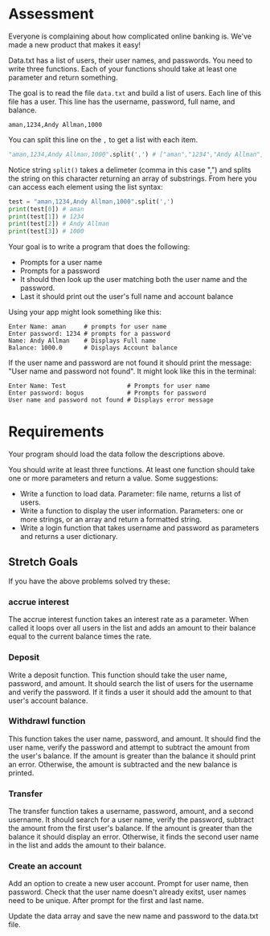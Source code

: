 # Assessment

Everyone is complaining about how complicated online banking is. We've made a new product that makes it easy! 

Data.txt has a list of users, their user names, and passwords. You need to write three functions. Each of your functions should take at least one parameter and return something. 

The goal is to read the file `data.txt` and build a list of users. Each line of this file has a user. This line has the username, password, full name, and balance. 

```
aman,1234,Andy Allman,1000
```

You can split this line on the `,` to get a list with each item.

```python
"aman,1234,Andy Allman,1000".split(',') # ["aman","1234","Andy Allman","1000\n"]
```

Notice string `split()` takes a delimeter (comma in this case ",") and splits the string on this character returning an array of substrings. From here you can access each element using the list syntax: 

```python
test = "aman,1234,Andy Allman,1000".split(',')
print(test[0]) # aman
print(test[1]) # 1234
print(test[2]) # Andy Allman
print(test[3]) # 1000
```

Your goal is to write a program that does the following: 

- Prompts for a user name 
- Prompts for a password 
- It should then look up the user matching both the user name and the password.
- Last it should print out the user's full name and account balance

Using your app might look something like this: 

```
Enter Name: aman     # prompts for user name
Enter password: 1234 # prompts for a password
Name: Andy Allman    # Displays Full name
Balance: 1000.0      # Displays Account balance
```

If the user name and password are not found it should print the message: "User name and password not found". It might look like this in the terminal: 

```
Enter Name: Test                 # Prompts for user name
Enter password: bogus            # Prompts for password 
User name and password not found # Displays error message
```

# Requirements 

Your program should load the data follow the descriptions above. 

You should write at least three functions. At least one function should take one or more parameters and return a value. Some suggestions: 

- Write a function to load data. Parameter: file name, returns a list of users.
- Write a function to display the user information. Parameters: one or more strings, or an array and return a formatted string. 
- Write a login function that takes username and password as parameters and returns a user dictionary. 

## Stretch Goals

If you have the above problems solved try these: 

### accrue interest

The accrue interest function takes an interest rate as a parameter. When called it loops over all users in the list and adds an amount to their balance equal to the current balance times the rate. 

### Deposit

Write a deposit function. This function should take the user name, password, and amount. It should search the list of users for the username and verify the password. If it finds a user it should add the amount to that user's account balance. 

### Withdrawl function

This function takes the user name, password, and amount. It should find the user name, verify the password and attempt to subtract the amount from the user's balance. If the amount is greater than the balance it should print an error. Otherwise, the amount is subtracted and the new balance is printed. 

### Transfer 

The transfer function takes a username, password, amount, and a second username. It should search for a user name, verify the password, subtract the amount from the first user's balance. If the amount is greater than the balance it should display an error. Otherwise, it finds the second user name in the list and adds the amount to their balance. 

### Create an account

Add an option to create a new user account. Prompt for user name, then password. Check that the user name doesn't already exitst, user names need to be unique. After prompt for the first and last name. 

Update the data array and save the new name and password to the data.txt file. 
